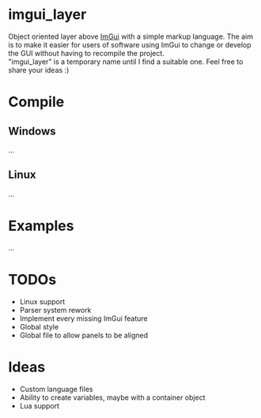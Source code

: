 # imgui_layer
Object oriented layer above [ImGui](https://github.com/ocornut/imgui) with a simple markup language. The aim is to make it easier for users of software using ImGui to change or develop the GUI without having to recompile the project. <br/>
"imgui_layer" is a temporary name until I find a suitable one. Feel free to share your ideas :)
# Compile
## Windows
...
## Linux
...
# Examples
...
# TODOs
- Linux support
- Parser system rework
- Implement every missing ImGui feature
- Global style
- Global file to allow panels to be aligned 

# Ideas
- Custom language files
- Ability to create variables, maybe with a container object
- Lua support
